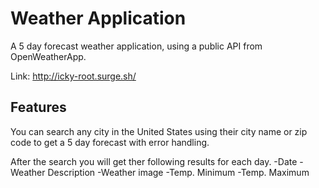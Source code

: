 # Weather Application

A 5 day forecast weather application, using a public API from OpenWeatherApp.

Link: http://icky-root.surge.sh/

## Features

You can search any city in the United States using their city name or zip code to get a 5 day forecast with error handling.

After the search you will get ther following results for each day.
-Date
-Weather Description
-Weather image
-Temp. Minimum
-Temp. Maximum
